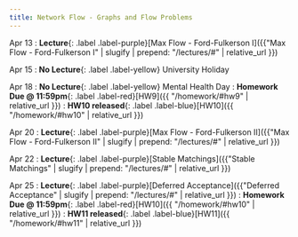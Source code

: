 ```yaml
---
title: Network Flow - Graphs and Flow Problems
---
```


Apr 13
: **Lecture**{: .label .label-purple}[Max Flow - Ford-Fulkerson I]({{"Max Flow - Ford-Fulkerson I" | slugify | prepend: "/lectures/#" | relative_url }})

Apr 15
: **No Lecture**{: .label .label-yellow} University Holiday


Apr 18
: **No Lecture**{: .label .label-yellow} Mental Health Day
: **Homework Due @ 11:59pm**{: .label .label-red}[HW9]({{ "/homework/#hw9" | relative_url }})
: **HW10 released**{: .label .label-blue}[HW10]({{ "/homework/#hw10" | relative_url }})


Apr 20
: **Lecture**{: .label .label-purple}[Max Flow - Ford-Fulkerson II]({{"Max Flow - Ford-Fulkerson II" | slugify | prepend: "/lectures/#" | relative_url }})


Apr 22
: **Lecture**{: .label .label-purple}[Stable Matchings]({{"Stable Matchings" | slugify | prepend: "/lectures/#" | relative_url }})


Apr 25
: **Lecture**{: .label .label-purple}[Deferred Acceptance]({{"Deferred Acceptance" | slugify | prepend: "/lectures/#" | relative_url }})
: **Homework Due @ 11:59pm**{: .label .label-red}[HW10]({{ "/homework/#hw10" | relative_url }})
: **HW11 released**{: .label .label-blue}[HW11]({{ "/homework/#hw11" | relative_url }})

